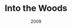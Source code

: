 ---
layout: productions
redirect_from:
- /productions/2009_Into_the_Woods
title: Into the Woods
date: 2009
Theatre: Theatre Jacksonville
Venue: Little Theatre
cast:
- Narrator/Mysterious Man: Michael Lipp
crew:
- Director: Michael Lipp
---